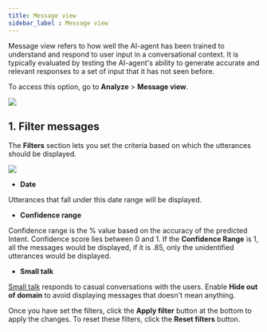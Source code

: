 ```yaml
---
title: Message view
sidebar_label : Message view
---
```



Message view refers to how well the AI-agent has been trained to understand and respond to user input in a conversational context. It is typically evaluated by testing the AI-agent's ability to generate accurate and relevant responses to a set of input that it has not seen before. 

To access this option, go to **Analyze** > **Message view**.

   ![](https://i.imgur.com/BqM4cUP.png)


## 1. Filter messages 

 The **Filters** section lets you set the criteria based on which the utterances should be displayed.

   ![](https://i.imgur.com/jUKk8S1.png)

* **Date**

 Utterances that fall under this date range will be displayed. 

* **Confidence range**

 Confidence range is the % value based on the accuracy of the predicted Intent. Confidence score lies between 0 and 1. If the **Confidence Range** is 1, all the messages would be displayed, if it is .85, only the unidentified utterances would be displayed.

* **Small talk**

 [Small talk](https://docs.yellow.ai/docs/platform_concepts/studio/train/smalltalk) responds to casual conversations with the users. Enable **Hide out of domain** to avoid displaying messages that doesn't mean anything.

 Once you have set the filters, click the **Apply filter** button at the bottom to apply the changes. To reset these filters, click the **Reset filters** button.


